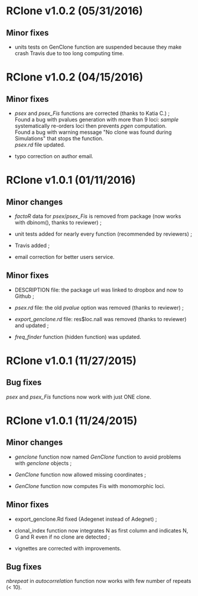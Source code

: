 # RClone v1.0.2 (05/31/2016)

## Minor fixes

- units tests on GenClone function are suspended because they make crash Travis due to too long computing time.

# RClone v1.0.2 (04/15/2016)

## Minor fixes

- *psex* and *psex_Fis* functions are corrected (thanks to Katia C.) ;  
Found a bug with pvalues generation with more than 9 loci: *sample* systematically re-orders loci then prevents *pgen* computation.  
Found a bug with warning message "No clone was found during Simulations" that stops the function.  
*psex.rd* file updated.

- typo correction on author email.


# RClone v1.0.1 (01/11/2016)

## Minor changes

- *factoR* data for *psex*/*psex_Fis* is removed from package (now works with dbinom(), thanks to reviewer) ;

- unit tests added for nearly every function (recommended by reviewers) ;

- Travis added ;

- email correction for better users service.

## Minor fixes

- DESCRIPTION file: the package url was linked to dropbox and now to Github ;

- *psex.rd* file: the old *pvalue* option was removed (thanks to reviewer) ;

- *export_genclone.rd* file: res$loc.nall was removed (thanks to reviewer) and updated ;

- *freq_finder* function (hidden function) was updated.


# RClone v1.0.1 (11/27/2015)

## Bug fixes

*psex* and *psex_Fis* functions now work with just ONE clone.


# RClone v1.0.1 (11/24/2015)

## Minor changes

- *genclone* function now named *GenClone* function to avoid problems with *genclone* objects ;

- *GenClone* function now allowed missing coordinates ;

- *GenClone* function now computes Fis with monomorphic loci.

## Minor fixes

- export_genclone.Rd fixed (Adegenet instead of Adegnet) ;

- clonal_index function now integrates N as first column and indicates N, G and R even if no clone are detected ;

- vignettes are corrected with improvements.

## Bug fixes

*nbrepeat* in *autocorrelation* function now works with few number of repeats (< 10).


